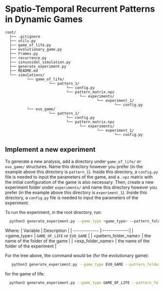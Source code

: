 # Spatio-Temporal Recurrent Patterns in Dynamic Games

```
root/
  ├── .gitignore
  ├── utils.py
  ├── game_of_life.py
  ├── evolutionary_game.py
  ├── Frames.py
  ├── recurrence.py
  ├── sinusoidal_simulation.py
  ├── generate_experiment.py
  ├── README.md
  └── simulations/
          └── game_of_life/
                    └── pattern_1/
                            └── config.py
                            └── pattern_matrix.npz
                                  └── experiments/
                                          └── experiment_1/
                                                  └── config.py
          └── evo_game/
                    └── pattern_1/
                            └── config.py
                            └── pattern_matrix.npz
                                  └── experiments/
                                          └── experiment_1/
                                                  └── config.py
```

## Implement a new experiment

To generate a new analysis, add a directory under `game_of_life/` or `evo_game/` structures. Name this directory however you prefer (in the example above this directory is `pattern_1`).
Inside this directory, a `config.py` file is needed to input the parameters of the game, and a `.npz` matrix with the initial configuration of the game is also necessary.
Then, create a new experiment folder under `experiments/` and name this directory however you prefer (in the example above this directory is `experiment_1`).
Inside this directory, a `config.py` file is needed to input the parameters of the experiment.

To run the experiment, in the root directory, run:
```zsh
  python3 generate_experiment.py --game_type <game_type> --pattern_folder_name <pattern_folder_name> --exp_folder_name <exp_folder_name>
```

Where:
| Variable      | Description   |
| ------------- |:-------------:|
| <game_type>                | `GAME_OF_LIFE` or `EVO_GAME` |
| <pattern_folder_name>      | the name of the folder of the game |
| <exp_folder_name>          | the name of the folder of the experiment |

For the tree above, the command would be (for the evolutionary game):
```zsh
   python3 generate_experiment.py --game_type EVO_GAME --pattern_folder_name pattern_1 --exp_folder_name experiment_1
```

for the game of life:
```zsh
  python3 generate_experiment.py --game_type GAME_OF_LIFE --pattern_folder_name pattern_1 --exp_folder_name experiment_1
```
